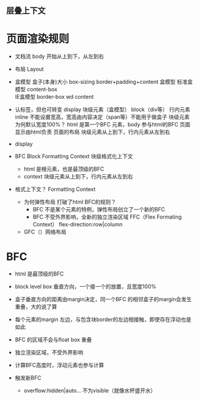 ## 层叠上下文 

# 页面渲染规则

- 文档流
    body 开始从上到下，从左到右

- 布局 Layout

- 盒模型 盒子(本身)大小
    box-sizing border+padding+content
    盒模型 标准盒模型 content-box  
    IE盒模型 border-box  wd content

- 认标签，但也可转变 display
    块级元素（盒模型） block（div等）
    行内元素 inline 不能设置宽高，宽高由内容决定（span等）不能用于做盒子 
    块级元素为何默认宽度100%？
    html 是第一个BFC 元素，body 参与html的BFC
        页面显示由html负责 页面的布局 块级元素从上到下，行内元素从左到右

- display 

- BFC Block Formatting Context 块级格式化上下文
   - html 是根元素，也是最顶级的BFC
   - context 块级元素从上到下，行内元素从左到右

- 格式上下文？ Formatting Context 
   - 为何弹性布局 打破了html BFC的规则？
       - BFC 不是某个元素的特例，弹性布局创立了一个新的BFC
       - BFC 不受外界影响，全新的独立渲染区域 FFC（Flex Formating Context）
            flex-direction:row|column 
   - GFC（）网络布局 

# BFC 
   - html 是最顶级的BFC
   - block level box 垂直方向，一个接一个的放置，且宽度100%
   - 盒子垂直方向的距离由margin决定，同一个BFC 的相邻盒子的margin会发生重叠，大的说了算
   - 每个元素的margin 左边，与包含块border的左边相接触，即使存在浮动也是如此
   - BFC 的区域不会与float box 重叠
   - 独立渲染区域，不受外界影响
   - 计算BFC高度时，浮动元素也参与计算


   - 触发新BFC
       - overflow:hidden|auto... 不为visible（就像水杯盛开水）

